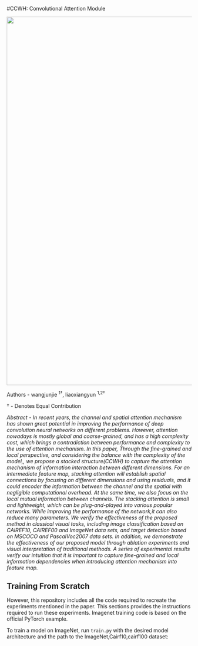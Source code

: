 #CCWH: Convolutional  Attention Module

<p float="left">
  <img src ="figures/CCWH.png"  width="1000"/>
</p>

Authors - wangjunjie <sup>1†</sup>, liaoxiangyun <sup>1,2†</sup>



† - Denotes Equal Contribution

*Abstract - In recent years, the channel and spatial attention mechanism has shown great potential in improving the performance of deep convolution neural networks on different problems. However, attention nowadays is mostly global and coarse-grained, and has a high complexity cost, which brings a contradiction between performance and complexity to the use of attention mechanism. In this paper, Through the fine-grained and local perspective, and considering the balance with the complexity of the model,, we propose a stacked structure(CCWH) to capture the attention mechanism of information interaction between different dimensions. For an intermediate feature map, stacking attention will establish spatial connections by focusing on different dimensions and using residuals, and it could encoder the information between the channel and the spatial with negligible computational overhead. At the same time, we also focus on the local mutual information between channels. The stacking attention is small and lightweight, which can be plug-and-played into various popular networks. While improving the performance of the network,it can also reduce many parameters. We verify the effectiveness of the proposed method in classical visual tasks, including image classification based on CAIREF10, CAIREF00 and ImageNet data sets, and target detection based on MSCOCO and PascalVoc2007 data sets. In addition, we demonstrate the effectiveness of our proposed model through ablation experiments and visual interpretation of traditional methods. A series of experimental results verify our intuition that it is important to capture fine-grained and local information dependencies when introducing attention mechanism into feature map.*

## Training From Scratch
However, this repository includes all the code required to recreate the experiments mentioned in the paper. This sections provides the instructions required to run these experiments. Imagenet training code is based on the official PyTorch example.

To train a model on ImageNet, run `train.py` with the desired model architecture and the path to the ImageNet,Cairf10,cairf100 dataset:


